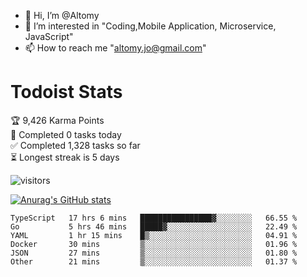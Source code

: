 - 👋 Hi, I’m @Altomy
- 👀 I’m interested in "Coding,Mobile Application, Microservice, JavaScript"
- 📫 How to reach me "altomy.jo@gmail.com"

# Todoist Stats

<!-- TODO-IST:START -->
🏆  9,426 Karma Points           
🌸  Completed 0 tasks today           
✅  Completed 1,328 tasks so far           
⏳  Longest streak is 5 days
<!-- TODO-IST:END -->



![visitors](https://visitor-badge.glitch.me/badge?page_id=Altomy&left_color=green&right_color=red)

[![Anurag's GitHub stats](https://github-readme-stats.vercel.app/api?username=Altomy&count_private=true)](https://github.com/anuraghazra/github-readme-stats)



<!--START_SECTION:waka-->

```text
TypeScript   17 hrs 6 mins   ████████████████▓░░░░░░░░   66.55 %
Go           5 hrs 46 mins   █████▓░░░░░░░░░░░░░░░░░░░   22.49 %
YAML         1 hr 15 mins    █▒░░░░░░░░░░░░░░░░░░░░░░░   04.91 %
Docker       30 mins         ▒░░░░░░░░░░░░░░░░░░░░░░░░   01.96 %
JSON         27 mins         ▒░░░░░░░░░░░░░░░░░░░░░░░░   01.80 %
Other        21 mins         ▒░░░░░░░░░░░░░░░░░░░░░░░░   01.37 %
```

<!--END_SECTION:waka-->
